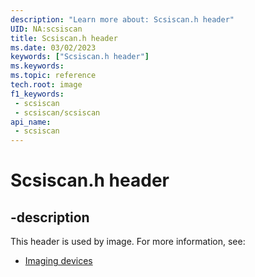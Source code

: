 ```yaml
---
description: "Learn more about: Scsiscan.h header"
UID: NA:scsiscan
title: Scsiscan.h header
ms.date: 03/02/2023
keywords: ["Scsiscan.h header"]
ms.keywords: 
ms.topic: reference
tech.root: image
f1_keywords:
 - scsiscan
 - scsiscan/scsiscan
api_name:
 - scsiscan
---
```


# Scsiscan.h header

## -description

This header is used by image. For more information, see:

- [Imaging devices](../_image/index.md)
